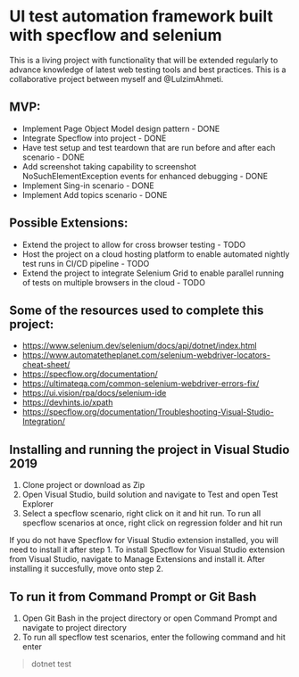 # UI test automation framework built with specflow and selenium
This is a living project with functionality that will be extended regularly to advance knowledge of latest web testing tools and best practices. This is a collaborative project between myself and @LulzimAhmeti. 

## MVP:
- Implement Page Object Model design pattern - DONE
- Integrate Specflow into project - DONE
- Have test setup and test teardown that are run before and after each scenario - DONE
- Add screenshot taking capability to screenshot NoSuchElementException events for enhanced debugging - DONE
- Implement Sing-in scenario - DONE
- Implement Add topics scenario - DONE

## Possible Extensions:
- Extend the project to allow for cross browser testing - TODO
- Host the project on a cloud hosting platform to enable automated nightly test runs in CI/CD pipeline - TODO
- Extend the project to integrate Selenium Grid to enable parallel running of tests on multiple browsers in the cloud - TODO

## Some of the resources used to complete this project:
- https://www.selenium.dev/selenium/docs/api/dotnet/index.html
- https://www.automatetheplanet.com/selenium-webdriver-locators-cheat-sheet/
- https://specflow.org/documentation/
- https://ultimateqa.com/common-selenium-webdriver-errors-fix/
- https://ui.vision/rpa/docs/selenium-ide
- https://devhints.io/xpath
- https://specflow.org/documentation/Troubleshooting-Visual-Studio-Integration/

## Installing and running the project in Visual Studio 2019
1. Clone project or download as Zip
2. Open Visual Studio, build solution and navigate to Test and open Test Explorer
3. Select a specflow scenario, right click on it and hit run. To run all specflow scenarios at once, right click on regression folder and hit run

If you do not have Specflow for Visual Studio extension installed, you will need to install it after step 1. To install Specflow for Visual Studio extension from Visual Studio, navigate to Manage Extensions and install it. After installing it succesfully, move onto step 2.

## To run it from Command Prompt or Git Bash
1. Open Git Bash in the project directory or open Command Prompt and navigate to project directory
2. To run all specflow test scenarios, enter the following command and hit enter
> dotnet test

